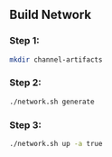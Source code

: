 ## Build Network

### Step 1:

```bash
mkdir channel-artifacts
```

### Step 2:

```bash
./network.sh generate
```

### Step 3:

```bash
./network.sh up -a true
```
